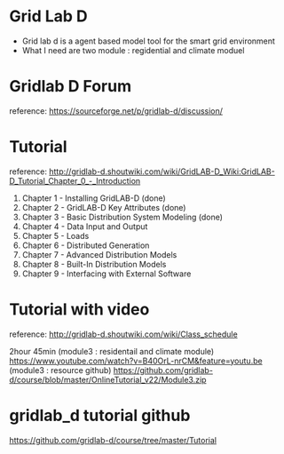 # Grid Lab D

* Grid lab d is a agent based model tool for the smart grid environment
* What I need are two module : regidential and climate moduel

# Gridlab D Forum
reference: https://sourceforge.net/p/gridlab-d/discussion/

# Tutorial 
reference: http://gridlab-d.shoutwiki.com/wiki/GridLAB-D_Wiki:GridLAB-D_Tutorial_Chapter_0_-_Introduction

1. Chapter 1 - Installing GridLAB-D (done)
2. Chapter 2 - GridLAB-D Key Attributes (done)
3. Chapter 3 - Basic Distribution System Modeling (done)
4. Chapter 4 - Data Input and Output
5. Chapter 5 - Loads
6. Chapter 6 - Distributed Generation
7. Chapter 7 - Advanced Distribution Models
8. Chapter 8 - Built-In Distribution Models
9. Chapter 9 - Interfacing with External Software

# Tutorial with video
reference: http://gridlab-d.shoutwiki.com/wiki/Class_schedule

2hour 45min
(module3 : residentail and climate module) https://www.youtube.com/watch?v=B40OrL-nrCM&feature=youtu.be
(module3 : resource github) https://github.com/gridlab-d/course/blob/master/OnlineTutorial_v22/Module3.zip

# gridlab_d tutorial github
https://github.com/gridlab-d/course/tree/master/Tutorial
